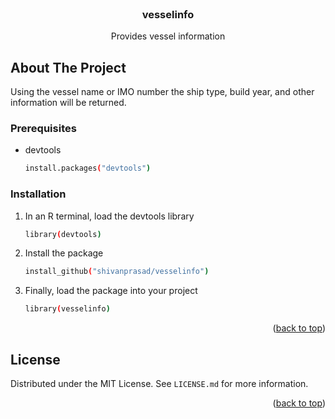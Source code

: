 <br />
<div align="center">

  <h3 align="center">vesselinfo</h3>

  <p align="center">
    Provides vessel information

   <br />
  </p>
</div>

<!-- ABOUT THE PROJECT -->
## About The Project
Using the vessel name or IMO number the ship type,
build year, and other information will be returned.

### Prerequisites

* devtools
  ```sh
  install.packages("devtools")
  ```

### Installation

1. In an R terminal, load the devtools library
    ```sh
    library(devtools)
    ```
2. Install the package
    ```sh
    install_github("shivanprasad/vesselinfo")
    ```
3. Finally, load the package into your project
    ```sh
    library(vesselinfo)
    ```

<p align="right">(<a href="#readme-top">back to top</a>)</p>

<!-- LICENSE -->
## License

Distributed under the MIT License. See `LICENSE.md` for more information.

<p align="right">(<a href="#readme-top">back to top</a>)</p>
